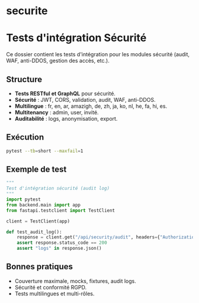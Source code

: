 # securite

# Tests d'intégration Sécurité

Ce dossier contient les tests d'intégration pour les modules sécurité (audit, WAF, anti-DDOS, gestion des accès, etc.).

## Structure
- **Tests RESTful et GraphQL** pour sécurité.
- **Sécurité** : JWT, CORS, validation, audit, WAF, anti-DDOS.
- **Multilingue** : fr, en, ar, amazigh, de, zh, ja, ko, nl, he, fa, hi, es.
- **Multitenancy** : admin, user, invité.
- **Auditabilité** : logs, anonymisation, export.

## Exécution
```bash
pytest --tb=short --maxfail=1
```

## Exemple de test
```python
"""
Test d'intégration sécurité (audit log)
"""
import pytest
from backend.main import app
from fastapi.testclient import TestClient

client = TestClient(app)

def test_audit_log():
    response = client.get("/api/security/audit", headers={"Authorization": "Bearer <admin_token>"})
    assert response.status_code == 200
    assert "logs" in response.json()
```

## Bonnes pratiques
- Couverture maximale, mocks, fixtures, audit logs.
- Sécurité et conformité RGPD.
- Tests multilingues et multi-rôles.
